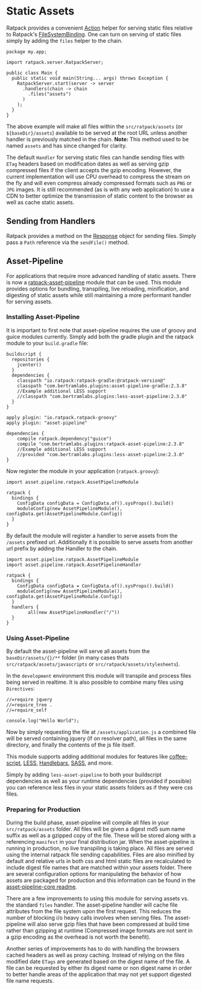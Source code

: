 # Static Assets

Ratpack provides a convenient [Action<Chain>](api/ratpack/handling/Chain.html) helper for serving static files relative to Ratpack's [FileSystemBinding](api/ratpack/file/FileSystemBinding.html). One can turn on serving of static files simply by adding the `files` helper to the chain. 

```language-java assets
package my.app;

import ratpack.server.RatpackServer;

public class Main {
  public static void main(String... args) throws Exception {
    RatpackServer.start(server -> server
      .handlers(chain -> chain
        .files("assets")
      )
    );
  }
}
```

The above example will make all files within the `src/ratpack/assets` (or `${baseDir}/assets`) available to be served at the root URL unless another handler is previously matched in the chain. **Note:** This method used to be named `assets` and has since changed for clarity.

The default `Handler` for serving static files can handle sending files with `ETag` headers based on modification dates as well as serving gzip compressed files if the client accepts the gzip encoding. However, the current implementation will use CPU overhead to compress the stream on the fly and will even compress already compressed formats such as `PNG` or `JPG` images. It is still recommended (as is with any web application) to use a CDN to better optimize the transmission of static content to the browser as well as cache static assets.

## Sending from Handlers

Ratpack provides a method on the [Response](api/ratpack/http/Response.html#sendFile-java.nio.file.Path-) object for sending files. Simply pass a `Path` reference via the `sendFile()` method.

## Asset-Pipeline

For applications that require more advanced handling of static assets. There is now a [ratpack-asset-pipeline](http://github.com/bertramdev/ratpack-asset-pipeline) module that can be used. This module provides options for bundling, transpiling, live reloading, minification, and digesting of static assets while still maintaining a more performant handler for serving assets.

### Installing Asset-Pipeline

It is important to first note that asset-pipeline requires the use of groovy and guice modules currently. Simply add both the gradle plugin and the ratpack module to your `build.gradle` file: 

```language-groovy gradle
buildscript {
  repositories {
    jcenter()
  }
  dependencies {
    classpath "io.ratpack:ratpack-gradle:@ratpack-version@"
    classpath "com.bertramlabs.plugins:asset-pipeline-gradle:2.3.8"
    //Example additional LESS support
    //classpath "com.bertramlabs.plugins:less-asset-pipeline:2.3.0"
  }
}

apply plugin: "io.ratpack.ratpack-groovy"
apply plugin: "asset-pipeline"

dependencies {
    compile ratpack.dependency("guice")
    compile "com.bertramlabs.plugins:ratpack-asset-pipeline:2.3.8"
    //Example additional LESS support
    //provided "com.bertramlabs.plugins:less-asset-pipeline:2.3.0"
}
```

Now register the module in your application (`ratpack.groovy`):

```language-groovy
import asset.pipeline.ratpack.AssetPipelineModule

ratpack {
  bindings {
    ConfigData configData = ConfigData.of().sysProps().build()
    moduleConfig(new AssetPipelineModule(), configData.get(AssetPipelineModule.Config))
  }
}
```

By default the module will register a handler to serve assets from the `/assets` prefixed url. Additionally it is possible to serve assets from another url prefix by adding the Handler to the chain.

```language-groovy
import asset.pipeline.ratpack.AssetPipelineModule
import asset.pipeline.ratpack.AssetPipelineHandler

ratpack {
  bindings {
    ConfigData configData = ConfigData.of().sysProps().build()
    moduleConfig(new AssetPipelineModule(), configData.get(AssetPipelineModule.Config))
  }
  handlers {
  	    all(new AssetPipelineHandler("/"))
  }
}
```

### Using Asset-Pipeline

By default the asset-pipeline will serve all assets from the `baseDir/assets/{}/**` folder (in many cases thats `src/ratpack/assets/javascripts` or `src/ratpack/assets/stylesheets`).

In the `development` environment this module will transpile and process files being served in realtime. It is also possible to combine many files using `Directives`:

```language-javascript application.js
//=require jquery
//=require_tree .
//=require_self

console.log("Hello World");
```

Now by simply requesting the file at `/assets/application.js` a combined file will be served containing jquery (if on resolver path), all files in the same directory, and finally the contents of the js file itself.

This module supports adding additional modules for features like [coffee-script](https://github.com/bertramdev/coffee-asset-pipeline), [LESS](https://github.com/bertramdev/less-asset-pipeline), [Handlebars](https://github.com/bertramdev/handlebars-asset-pipeline), [SASS](https://github.com/bertramdev/sass-asset-pipeline), and more.

Simply by adding `less-asset-pipeline` to both your buildscript dependencies as well as your runtime dependencies (provided if possible) you can reference less files in your static assets folders as if they were css files.


### Preparing for Production

During the build phase, asset-pipeline will compile all files in your `src/ratpack/assets` folder. All files will be given a digest md5 sum name suffix as well as a gzipped copy of the file. These will be stored along with a referencing `manifest` in your final distribution jar. When the asset-pipeline is running in production, no live transpiling is taking place. All files are served using the internal ratpack file sending capabilities. Files are also minified by default and relative urls in both css and html static files are recalculated to include digest file names that are matched within your assets folder. There are several configuration options for manipulating the behavior of how assets are packaged for production and this information can be found in the [asset-pipeline-core readme](https://github.com/bertramdev/asset-pipeline-core/blob/master/Readme.markdown).

There are a few improvements to using this module for serving assets vs. the standard `files` handler.
The asset-pipeline handler will cache file attributes from the file system upon the first request. This reduces the number of blocking i/o heavy calls involves when serving files. The asset-pipeline will also serve gzip files that have been compressed at build time rather than gzipping at runtime (Compressed image formats are not sent in a gzip encoding as the overhead is not worth the benefit).

Another series of improvements has to do with handling the browsers cached headers as well as proxy caching. Instead of relying on the files modified date `ETags` are generated based on the digest name of the file. A file can be requested by either its digest name or non digest name in order to better handle areas of the application that may not yet support digested file name requests.
